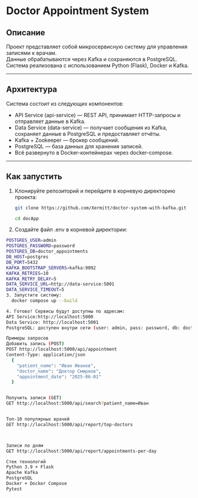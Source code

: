 # Doctor Appointment System

## Описание

Проект представляет собой микросервисную систему для управления записями к врачам.  
Данные обрабатываются через Kafka и сохраняются в PostgreSQL.  
Система реализована с использованием Python (Flask), Docker и Kafka.

---

## Архитектура

Система состоит из следующих компонентов:

- API Service (api-service) — REST API, принимает HTTP-запросы и отправляет данные в Kafka.
- Data Service (data-service) — получает сообщения из Kafka, сохраняет данные в PostgreSQL и предоставляет отчёты.
- Kafka + Zookeeper — брокер сообщений.
- PostgreSQL — база данных для хранения записей.
- Всё развернуто в Docker-контейнерах через docker-compose.

---

## Как запустить

1. Клонируйте репозиторий и перейдите в корневую директорию проекта:
   ```bash
   git clone https://github.com/Xermitt/doctor-system-with-kafka.git
   
   cd docApp
2. Создайте файл .env в корневой директории:
  ```bash
  POSTGRES_USER=admin
  POSTGRES_PASSWORD=password
  POSTGRES_DB=doctor_appointments
  DB_HOST=postgres
  DB_PORT=5432
  KAFKA_BOOTSTRAP_SERVERS=kafka:9092
  KAFKA_RETRIES=10
  KAFKA_RETRY_DELAY=5
  DATA_SERVICE_URL=http://data-service:5001
  DATA_SERVICE_TIMEOUT=5
3. Запустите систему:
    docker compose up --build

4. Готово! Сервисы будут доступны по адресам:
API Service:http://localhost:5000
Data Service: http://localhost:5001
PostgreSQL: доступен внутри сети (user: admin, pass: password, db: doctor_appointments)

Примеры запросов
Добавить запись (POST)
POST http://localhost:5000/api/appointment
Content-Type: application/json
    {
      "patient_name": "Иван Иванов",
      "doctor_name": "Доктор Смирнов",
      "appointment_date": "2025-06-01"
    }


Получить записи (GET)
GET http://localhost:5000/api/search?patient_name=Иван


Топ-10 популярных врачей
GET http://localhost:5000/api/report/top-doctors



Записи по дням
GET http://localhost:5000/api/report/appointments-per-day

Стек технологий
Python 3.9 + Flask
Apache Kafka
PostgreSQL
Docker + Docker Compose
Pytest